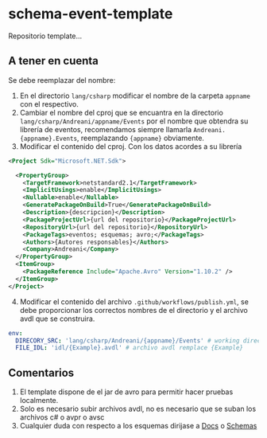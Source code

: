 # schema-event-template

Repositorio template...

## A tener en cuenta

Se debe reemplazar del nombre:

1. En el directorio `lang/csharp` modificar el nombre de la carpeta `appname` con el respectivo.
2. Cambiar el nombre del cproj que se encuantra en la directorio `lang/csharp/Andreani/appname/Events` por el nombre que obtendra su librería de eventos, recomendamos siempre llamarla `Andreani.{appname}.Events`, reemplazando `{appname}` obviamente.
3. Modificar el contenido del cproj. Con los datos acordes a su librería

```xml
<Project Sdk="Microsoft.NET.Sdk">

  <PropertyGroup>
    <TargetFramework>netstandard2.1</TargetFramework>
    <ImplicitUsings>enable</ImplicitUsings>
    <Nullable>enable</Nullable>
    <GeneratePackageOnBuild>True</GeneratePackageOnBuild>
    <Description>{descripcion}</Description>
    <PackageProjectUrl>{url del repositorio}</PackageProjectUrl>
    <RepositoryUrl>{url del repositorio}</RepositoryUrl>
    <PackageTags>eventos; esquemas; avro;</PackageTags>
    <Authors>{Autores responsables}</Authors>
    <Company>Andreani</Company>
  </PropertyGroup>
  <ItemGroup>
    <PackageReference Include="Apache.Avro" Version="1.10.2" />
  </ItemGroup>
</Project>
```

4. Modificar el contenido del archivo `.github/workflows/publish.yml`, se debe proporcionar los correctos nombres de el directorio y el archivo avdl que se construira.

```yml
env:
  DIRECORY_SRC: 'lang/csharp/Andreani/{appname}/Events' # working directory remplace {appname}
  FILE_IDL: 'idl/{Example}.avdl' # archivo avdl remplace {Example}
```

## Comentarios

1. El template dispone de el jar de avro para permitir hacer pruebas localmente.
2. Solo es necesario subir archivos avdl, no es necesario que se suban los archivos c# o avpr o avsc
3. Cualquier duda con respecto a los esquemas dirijase a [Docs](https://architecture-it.github.io/docs/) o [Schemas](https://architecture-it.github.io/amqstreams-implementation/Schemas/schemas/)